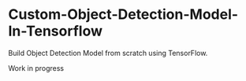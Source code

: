 # Custom-Object-Detection-Model-In-Tensorflow
Build Object Detection Model from scratch using TensorFlow.

Work in progress
